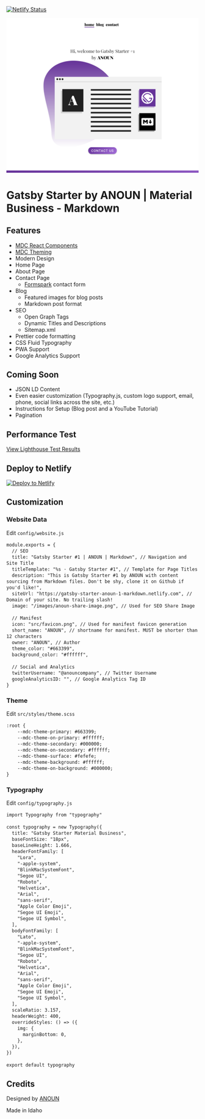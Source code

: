 [![Netlify Status](https://api.netlify.com/api/v1/badges/ad7e589d-7716-4190-981f-3258aaa42d8c/deploy-status)](https://app.netlify.com/sites/gatsby-starter-material-business-markdown/deploys)

<p align="center">
  <a href="https://gatsby-starter-material-business-markdown.netlify.com" target="_blank">
    <img alt="ANOUN" src="./content/assets/gatsby-starter-anoun-1-markdown.netlify.com_.png" />
  </a>
</p>

# Gatsby Starter by ANOUN | Material Business - Markdown

## Features

* [MDC React Components](https://github.com/material-components/material-components-web-react)
* [MDC Theming](https://material.io/develop/web/docs/theming/)
* Modern Design
* Home Page
* About Page
* Contact Page
  * [Formspark](https://formspark.io/) contact form
* Blog
  * Featured images for blog posts
  * Markdown post format
* SEO
  * Open Graph Tags
  * Dynamic Titles and Descriptions
  * Sitemap.xml
* Prettier code formatting
* CSS Fluid Typography
* PWA Support
* Google Analytics Support

## Coming Soon

* JSON LD Content
* Even easier customization (Typography.js, custom logo support, email, phone, social links across the site, etc.)
* Instructions for Setup (Blog post and a YouTube Tutorial)
* Pagination

## Performance Test

[View Lighthouse Test Results](https://lighthouse-dot-webdotdevsite.appspot.com/lh/html?url=https://gatsby-starter-material-business-markdown.netlify.com)

## Deploy to Netlify

[![Deploy to Netlify](https://www.netlify.com/img/deploy/button.svg)](https://app.netlify.com/start/deploy?repository=https://github.com/ANOUN/gatsby-starter-material-business-markdown)

## Customization

### Website Data

Edit `config/website.js`

```
module.exports = {
  // SEO
  title: "Gatsby Starter #1 | ANOUN | Markdown", // Navigation and Site Title
  titleTemplate: "%s · Gatsby Starter #1", // Template for Page Titles
  description: "This is Gatsby Starter #1 by ANOUN with content sourcing from Markdown files. Don't be shy, clone it on Github if you'd like!",
  siteUrl: "https://gatsby-starter-anoun-1-markdown.netlify.com", // Domain of your site. No trailing slash!
  image: "/images/anoun-share-image.png", // Used for SEO Share Image

  // Manifest
  icon: "src/favicon.png", // Used for manifest favicon generation
  short_name: "ANOUN", // shortname for manifest. MUST be shorter than 12 characters
  owner: "ANOUN", // Author
  theme_color: "#663399",
  background_color: "#ffffff",

  // Social and Analytics
  twitterUsername: "@anouncompany", // Twitter Username
  googleAnalyticsID: "", // Google Analytics Tag ID
}
```

### Theme

Edit `src/styles/theme.scss`

```
:root {
    --mdc-theme-primary: #663399;
    --mdc-theme-on-primary: #ffffff;
    --mdc-theme-secondary: #000000;
    --mdc-theme-on-secondary: #ffffff;
    --mdc-theme-surface: #fefefe;
    --mdc-theme-background: #ffffff;
    --mdc-theme-on-background: #000000;
}
```

### Typography

Edit `config/typography.js`

```
import Typography from "typography"

const typography = new Typography({
  title: "Gatsby Starter Material Business",
  baseFontSize: "18px",
  baseLineHeight: 1.666,
  headerFontFamily: [
    "Lora",
    "-apple-system",
    "BlinkMacSystemFont",
    "Segoe UI",
    "Roboto",
    "Helvetica",
    "Arial",
    "sans-serif",
    "Apple Color Emoji",
    "Segoe UI Emoji",
    "Segoe UI Symbol",
  ],
  bodyFontFamily: [
    "Lato",
    "-apple-system",
    "BlinkMacSystemFont",
    "Segoe UI",
    "Roboto",
    "Helvetica",
    "Arial",
    "sans-serif",
    "Apple Color Emoji",
    "Segoe UI Emoji",
    "Segoe UI Symbol",
  ],
  scaleRatio: 3.157,
  headerWeight: 400,
  overrideStyles: () => ({
    img: {
      marginBottom: 0,
    },
  }),
})

export default typography
```

## Credits

Designed by [ANOUN](https://anoun.company)

Made in Idaho

